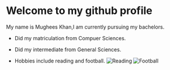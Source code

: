 # **Welcome to my github profile**
My name is Mughees Khan,I am currently pursuing my bachelors.
* Did my matriculation from Compuer Sciences.
- Did my intermediate from General Sciences.
+ Hobbies include reading and football.
![Reading](https://www.amle.org/wp-content/uploads/2021/02/784784p888EDNmain745iStock_68342469_XLARGE.jpg)
![Football](https://thumbs.dreamstime.com/z/soccer-ball-football-shape-icon-110557586.jpg)
